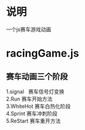 # 说明
一个js赛车游戏动画
# racingGame.js<br>
## 赛车动画三个阶段 <br>
1.signal   赛车信号灯变换 <br>
2.Run      赛车开始方法<br>
3.WhiteHot 赛车白热化阶段<br>
4.Sprint   赛车冲刺阶段<br>
5.ReStart  赛车重开方法<br>

